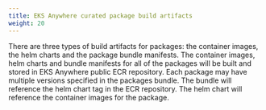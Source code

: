 ```yaml
---
title: EKS Anywhere curated package build artifacts
weight: 20
---
```

There are three types of build artifacts for packages: the container images, the helm charts and the package bundle manifests. The container images, helm charts and bundle manifests for all of the packages will be built and stored in EKS Anywhere public ECR repository. Each package may have multiple versions specified in the packages bundle. The bundle will reference the helm chart tag in the ECR repository. The helm chart will reference the container images for the package.
